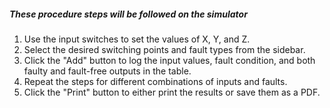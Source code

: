 ##### These procedure steps will be followed on the simulator

1. Use the input switches to set the values of X, Y, and Z.
2. Select the desired switching points and fault types from the sidebar.
3. Click the "Add" button to log the input values, fault condition, and both faulty and fault-free outputs in the table.
4. Repeat the steps for different combinations of inputs and faults.
5. Click the "Print" button to either print the results or save them as a PDF.
